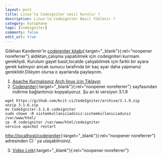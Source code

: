```yaml
---
layout: post
title: Linux'ta Codeigniter nasıl kurulur ?
description: Linux'ta Codeigniter Nasıl Yüklenir ?
category: kutuphane
tags: [codeigniter]
comments: false
edit_url: true
---
```


Gökhan Kandemir’in [codeigniter kitabı](http://kablosuzkedi.com/index.php/2017/10/24/codeigniter-3-kitabi-cikti/){:target="\_blank"}{:rel="noopener noreferrer"} aldıktan,çalışma yapabilmek için codeigniteri kurmam gerekliydi. Kurulum gayet basit,localde çalışabilmek için farklı bir ayara gerek kalmıyor ancak sunucu tarafında bir kaç ayar daha yapmanız gereklidir.Dileyen olursa o ayarlarıda paylaşırım.

<!-- excerpt separator -->

1.  [Apache Kurmalısınız](https://yuceltoluyag.github.io/linux-uzerinde-apache2-mysql-phpmyadmin_14/) [Arch linux için Tıklayın](https://yuceltoluyag.github.io/arch-linux-lampp-kurulumuphp7xmariadbmy/)
2.  [Codeigniter](https://codeigniter.com/download){:target="\_blank"}{:rel="noopener noreferrer"} sayfasından indirme bağlantımızı kopyalıyoruz. Şu an ki versiyon 3.1.9

```shell
wget https://github.com/bcit-ci/CodeIgniter/archive/3.1.9.zip
unzip 3.1.6.zip
mv CodeIgniter-3.1.6 codeigniter
sudo chown -R sistemkullaniciadiniz:sistemkullanıcıadınız /var/www/html/
cp -R codeigniter /var/www/html/codeigniter
service apache2 restart

```

[http://localhost/codeigniter](http://localhost/codeigniter){:target="\_blank"}{:rel="noopener noreferrer"} adresinden CI ‘ ya ulaşabilirsiniz.

3. [Video Link](https://www.youtube.com/channel/UCJyK4D5BcoPXjV5T8N8-liA?view_as=subscriber){:target="\_blank"}{:rel="noopener noreferrer"}

